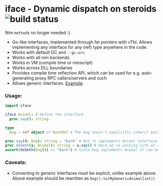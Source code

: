 # iface - Dynamic dispatch on steroids ![build status](https://github.com/yglukhov/iface/workflows/CI/badge.svg)

Nim `method`s no longer needed :).

- Go-like interfaces, implemented through fat pointers with vTbl. Allows implementing any interface for any (ref) type anywhere in the code.
- Works with default GC and `--gc:orc`.
- Works with all nim backends
- Works in VM (compile time or nimscript)
- Works across DLL boundaries
- Provides compile time reflection API, which can be used for e.g. auto-generating proxy RPC callers/servers and such
- Allows generic interfaces. [Example](tests/test2_generics.nim).

### Usage:
```nim
import iface

iface Animal: # Define the interface
  proc say(): string

type
  Dog = ref object of RootRef # The Dog doesn't explicitly inherit Animal

proc say(d: Dog): string = "bark" # But it implements Animal interface by defining its procs
proc doSmth(a: Animal): string = a.say() # Here we're working with an animal
assert(doSmth(Dog()) == "bark") # Since Dog implements Animal it can be converted implcitly
```

### Caveats:
- Converting to generic interfaces must be explicit, unlike example above. Above example should be rewritten as `Dog().to(MyGenericAnimal[int])`
